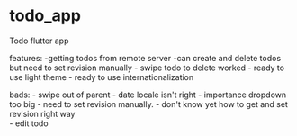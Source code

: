 # todo_app

Todo flutter app

features:
    -getting todos from remote server
    -can create and delete todos but need to set revision manually 
    - swipe todo to delete worked
    - ready to use light theme
    - ready to use internationalization 

bads:
    - swipe out of parent
    - date locale isn't right
    - importance dropdown too big
    - need to set revision manually. 
    - don't know yet how to get and set revision right way  
    - edit todo
    
